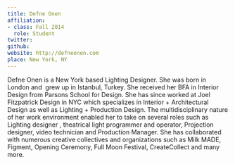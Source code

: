 ```yaml
---
title: Defne Onen
affiliation:
- class: Fall 2014
  role: Student
twitter: 
github: 
website: http://defneonen.com
place: New York, NY
---
```

Defne Onen is a New York based Lighting Designer. She was born in London and  grew up in Istanbul, Turkey. She received her BFA in Interior Design from Parsons School for Design. She has since worked at Joel Fitzpatrick Design in NYC which specializes in Interior + Architectural Design as well as Lighting + Production Design. The multidisciplinary nature of her work environment enabled her to take on several roles such as Lighting designer , theatrical light programmer and operator, Projection designer, video technician and Production Manager. She has collaborated with numerous creative collectives and organizations such as Milk MADE, Figment, Opening Ceremony, Full Moon Festival, CreateCollect and many more.
